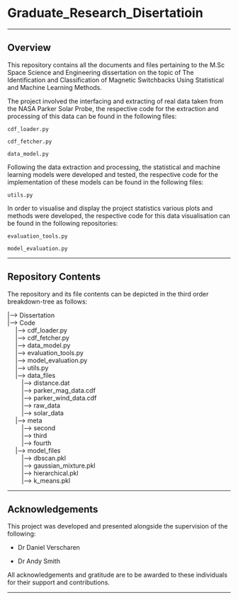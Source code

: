 # Graduate_Research_Disertatioin

---
## Overview

This repository contains all the documents and files pertaining to the M.Sc Space Science and Engineering dissertation on the topic of The Identification and Classification of Magnetic Switchbacks Using Statistical and Machine Learning Methods.

The project involved the interfacing and extracting of real data taken from the NASA Parker Solar Probe, the respective code for the extraction and processing of this data can be found in the following files:

```
cdf_loader.py

cdf_fetcher.py

data_model.py
```

Following the data extraction and processing, the statistical and machine learning models were developed and tested, the respective code for the implementation of these models can be found in the following files:

```
utils.py
```

In order to visualise and display the project statistics various plots and methods were developed, the respective code for this data visualisation can be found in the following repositories:


```
evaluation_tools.py

model_evaluation.py
```

---
## Repository Contents

The repository and its file contents can be depicted in the third order breakdown-tree as follows:

|--> Dissertation<br>
|--> Code<br>
&emsp;	|--> cdf_loader.py<br>
&emsp;	|--> cdf_fetcher.py<br>
&emsp;	|--> data_model.py<br>
&emsp;	|--> evaluation_tools.py<br>
&emsp;	|--> model_evaluation.py<br>
&emsp;	|--> utils.py<br>
&emsp;	|--> data_files<br>
&emsp;&emsp;		|--> distance.dat<br>
&emsp;&emsp;		|--> parker_mag_data.cdf<br>
&emsp;&emsp;		|--> parker_wind_data.cdf<br>
&emsp;&emsp;		|--> raw_data<br>
&emsp;&emsp;		|--> solar_data<br>
&emsp;	|--> meta<br>
&emsp;&emsp;		|--> second<br>
&emsp;&emsp;		|--> third<br>
&emsp;&emsp;		|--> fourth<br>
&emsp;	|--> model_files<br>
&emsp;&emsp;		|--> dbscan.pkl<br>
&emsp;&emsp;		|--> gaussian_mixture.pkl<br>
&emsp;&emsp;		|--> hierarchical.pkl<br>
&emsp;&emsp;		|--> k_means.pkl<br>

---
## Acknowledgements

This project was developed and presented alongside the supervision of the following:

* Dr Daniel Verscharen

* Dr Andy Smith

All acknowledgements and gratitude are to be awarded to these individuals for their support and contributions.

---
